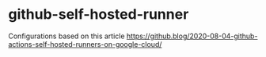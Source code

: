 # github-self-hosted-runner

Configurations based on this article https://github.blog/2020-08-04-github-actions-self-hosted-runners-on-google-cloud/
